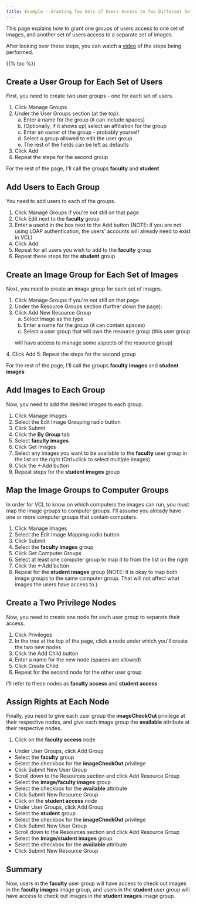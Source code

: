 ```yaml
---
title: Example - Granting Two Sets of Users Access to Two Different Sets of Images
---
```


This page explains how to grant one groups of users access to one set of images, 
and another set of users access to a separate set of images.

After looking over these steps, you can watch a [video](example2users2images-video.html) of the steps being performed.

{{% toc %}}

## Create a User Group for Each Set of Users

First, you need to create two user groups - one for each set of users.

1. Click Manage Groups
2. Under the User Groups section (at the top):
    <ol type="a">
    <li>Enter a name for the group (it can include spaces)
    <li>(Optionally, if it shows up) select an affiliation for the group
    <li>Enter an owner of the group - probably yourself
    <li>Select a group allowed to edit the user group
    <li>The rest of the fields can be left as defaults
    </ol>
3. Click Add
4. Repeat the steps for the second group

For the rest of the page, I'll call the groups **faculty** and **student**

## Add Users to Each Group

You need to add users to each of the groups.

1. Click Manage Groups if you're not still on that page
2. Click Edit next to the **faculty** group
3. Enter a userid in the box next to the Add button (NOTE: if you are not using 
LDAP authentication, the users' accounts will already need to exist in VCL)
4. Click Add
5. Repeat for all users you wish to add to the **faculty** group
6. Repeat these steps for the **student** group

## Create an Image Group for Each Set of Images

Next, you need to create an image group for each set of images.

1. Click Manage Groups if you're not still on that page
2. Under the Resource Groups section (further down the page):
3. Click Add New Resource Group
    <ol type="a">
    <li>Select Image as the type
    <li>Enter a name for the group (it can contain spaces)
    <li>Select a user group that will own the resource group (this user group 
will have access to manage some aspects of the resource group)
    </ol>
4. Click Add
5. Repeat the steps for the second group

For the rest of the page, I'll call the groups **faculty images** and **student images**

## Add Images to Each Group

Now, you need to add the desired images to each group.

1. Click Manage Images
2. Select the Edit Image Grouping radio button
3. Click Submit
4. Click the **By Group** tab
5. Select **faculty images**
6. Click Get Images
7. Select any images you want to be available to the **faculty** user group 
in the list on the right (Ctrl+click to select multiple images)
8. Click the <-Add button
9. Repeat steps for the **student images** group

## Map the Image Groups to Computer Groups

In order for VCL to know on which computers the images can run, you must map 
the image groups to computer groups. I'll assume you already have one or more 
computer groups that contain computers.

1. Click Manage Images
2. Select the Edit Image Mapping radio button
3. Click Submit
4. Select the **faculty images** group
5. Click Get Computer Groups
6. Select at least one computer group to map it to from the list on the right
7. Click the <-Add button
8. Repeat for the **student images** group (NOTE: It is okay to map both image 
groups to the same computer group. That will not affect what images the users 
have access to.)

## Create a Two Privilege Nodes

Now, you need to create one node for each user group to separate their access.

1. Click Privileges
2. In the tree at the top of the page, click a node under which you'll create 
the two new nodes
3. Click the Add Child button
4. Enter a name for the new node (spaces are allowed)
5. Click Create Child
6. Repeat for the second node for the other user group

I'll refer to these nodes as **faculty access** and **student access**

## Assign Rights at Each Node

Finally, you need to give each user group the **imageCheckOut** privilege at 
their respective nodes, and give each image group the **available** attribute 
at their respective nodes.

1. Click on the **faculty access** node
* Under User Groups, click Add Group
* Select the **faculty** group
* Select the checkbox for the **imageCheckOut** privilege
* Click Submit New User Group
* Scroll down to the Resources section and click Add Resource Group
* Select the **image/faculty images** group
* Select the checkbox for the **available** attribute
* Click Submit New Resource Group
* Click on the **student access** node
* Under User Groups, click Add Group
* Select the **student** group
* Select the checkbox for the **imageCheckOut** privilege
* Click Submit New User Group
* Scroll down to the Resources section and click Add Resource Group
* Select the **image/student images** group
* Select the checkbox for the **available** attribute
* Click Submit New Resource Group

## Summary

Now, users in the **faculty** user group will have access to check out images 
in the **faculty images** image group, and users in the **student** user group 
will have access to check out images in the **student images** image group.
